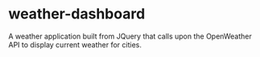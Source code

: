 # weather-dashboard
A weather application built from JQuery that calls upon the OpenWeather API to display current weather for cities.
